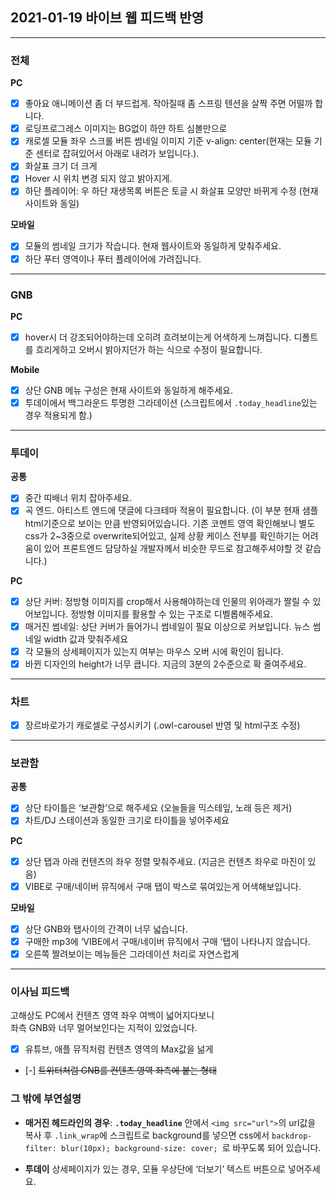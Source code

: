 ## 2021-01-19 바이브 웹 피드백 반영

---

### 전체

**PC**

- [x] 좋아요 애니메이션 좀 더 부드럽게. 작아질때 좀 스프링 텐션을 살짝 주면 어떨까 합니다.
- [x] 로딩프로그레스 이미지는 BG없이 하얀 하트 심볼만으로
- [x] 캐로셀 모듈 좌우 스크롤 버튼 썸네일 이미지 기준 v-align: center(현재는 모듈 기준 센터로 잡혀있어서 아래로 내려가 보입니다.).
- [x] 화살표 크기 더 크게
- [x] Hover 시 위치 변경 되지 않고 밝아지게.
- [x] 하단 플레이어: 우 하단 재생목록 버튼은  토글 시 화살표 모양만 바뀌게 수정 (현재 사이트와 동일)

**모바일**

- [x] 모듈의 썸네일 크기가 작습니다. 현재 웹사이트와 동일하게 맞춰주세요.
- [x] 하단 푸터 영역이나 푸터 플레이어에 가려집니다.

---

### GNB

**PC**
- [x] hover시 더 강조되어야하는데 오히려 흐려보이는게 어색하게 느껴집니다. 디폴트를 흐리게하고 오버시 밝아지던가 하는 식으로 수정이 필요합니다.

**Mobile**

- [x] 상단 GNB 메뉴 구성은 현재 사이트와 동일하게 해주세요.
- [x] 투데이에서 백그라운드 투명한 그라데이션 (스크립트에서 `.today_headline`있는 경우 적용되게 함.)

---

### 투데이

**공통**

- [x] 중간 띠배너 위치 잡아주세요.
- [x] 곡 엔드. 아티스트 엔드에 댓글에 다크테마 적용이 필요합니다. (이 부분 현재 샘플 html기준으로 보이는 만큼 반영되어있습니다. 기존 코멘트 영역 확인해보니 별도 css가 2~3중으로 overwrite되어있고, 실제 상황 케이스 전부를 확인하기는 어려움이 있어 프론트엔드 담당하실 개발자께서 비슷한 무드로 참고해주셔야할 것 같습니다.)

**PC**

- [x] 상단 커버: 정방형 이미지를 crop해서 사용해야하는데 인물의 위아래가 짤릴 수 있어보입니다. 정방형 이미지를 활용할 수 있는 구조로 디벨롭해주세요.
- [x] 매거진 썸네일: 상단 커버가 들어가니 썸네일이 필요 이상으로 커보입니다. 뉴스 썸네일 width 값과 맞춰주세요
- [x] 각 모듈의 상세페이지가 있는지 여부는 마우스 오버 시에 확인이 됩니다.
- [x] 바뀐 디자인의 height가 너무 큽니다. 지금의 3분의 2수준으로 확 줄여주세요.

---

### 차트

- [x] 장르바로가기 캐로셀로 구성시키기 (.owl-carousel 반영 및 html구조 수정)

---

### 보관함

**공통**

- [x] 상단 타이틀은 ‘보관함’으로 해주세요 (오늘들을 믹스테잎, 노래 등은 제거)
- [x] 차트/DJ 스테이션과 동일한 크기로 타이틀을 넣어주세요

**PC**

- [x] 상단 탭과 아래 컨텐츠의 좌우 정렬 맞춰주세요. (지금은 컨텐츠 좌우로 마진이 있음)
- [x] VIBE로 구매/네이버 뮤직에서 구매 탭이 박스로 묶여있는게 어색해보입니다.

**모바일**

- [x] 상단 GNB와 탭사이의 간격이 너무 넓습니다.
- [x] 구매한 mp3에 ‘VIBE에서 구매/네이버 뮤직에서 구매 ‘탭이 나타나지 않습니다.
- [x] 오른쪽 짤려보이는 메뉴들은 그라데이션 처리로 자연스럽게

---

### 이사님 피드백

고해상도 PC에서 컨텐츠 영역 좌우 여백이 넓어지다보니  
좌측 GNB와 너무 멀어보인다는 지적이 있었습니다.
​
- [x] 유튜브, 애플 뮤직처럼 컨텐츠 영역의 Max값을 넒게
- [-] ~~트위터처럼 GNB를 컨텐츠 영역 좌측에 붙는 형태~~

### 그 밖에 부연설명

- **매거진 헤드라인의 경우**: **`.today_headline`** 안에서 `<img src="url">`의 url값을 복사 후 `.link_wrap`에 스크립트로 background를 넣으면 css에서 `backdrop-filter: blur(10px); background-size: cover; `로 바꾸도록 되어 있습니다.

[^미반영 사유]: 기존 작성 스크립트와 css, 조건 class 등의 중첩으로 페이지마다 조건이 상이하여 구현하는데 번거롭거나 상정이 불가합니다. css는 적용이 되어있기때문에 해당 모듈에 맞춰서 스크립트 작동과 케이스별 class를 제어해주면 됩니다. 그 외 계산하거나 샘플 구현에 어려움이 없는 다른 경우들은 반영되어 있습니다.

- **투데이** 상세페이지가 있는 경우, 모듈 우상단에 ‘더보기’ 텍스트 버튼으로 넣어주세요.

[^확인사항]: 마크업만 변경하면 될 일이나, html변경은 하지 않는 선에서 구현하는 룰이 있었기 때문에 css의 가상 element 생성 방법으로 구현되어 있습니다. 따라서 특정 상황이나 디자인 수정에 제약이 있을 수 있습니다.
